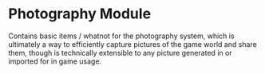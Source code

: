 # Photography Module

Contains basic items / whatnot for the photography system, which is ultimately a way to efficiently
capture pictures of the game world and share them, though is technically extensible to any picture
generated in or imported for in game usage.
